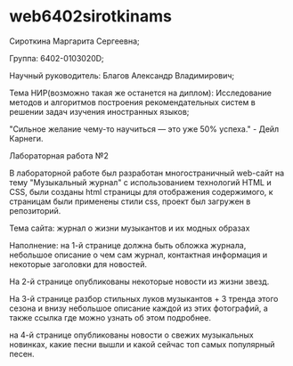 # web6402sirotkinams

Сироткина Маргарита Сергеевна;

Группа: 6402-0103020D;

Научный руководитель: Благов Александр Владимирович;

Тема НИР(возможно такая же останется на диплом): Исследование методов и алгоритмов построения рекомендательных систем в решении задач изучения иностранных языков;


"Сильное желание чему-то научиться — это уже 50% успеха." - Дейл Карнеги.



Лабораторная работа №2


В лабораторной работе был разработан многостраничный web-сайт на тему "Музыкальный журнал" с использованием технологий HTML и CSS, были созданы html страницы для отображения содержимого, к страницам были применены стили css, проект был загружен в репозиторий.


Тема сайта: журнал о жизни музыкантов и их модных образах

Наполнение: на 1-й странице должна быть обложка журнала, небольшое описание о чем сам журнал, контактная информация и некоторые заголовки для новостей.

На 2-й странице опубликованы некоторые новости из жизни звезд.

На 3-й странице разбор стильных луков музыкантов + 3 тренда этого сезона и внизу небольшое описание каждой из этих фотографий, а также ссылка где можно узнать об этом подробнее.

на 4-й странице опубликованы новости о свежих музыкальных новинках, какие песни вышли и какой сейчас топ самых популярный песен.
